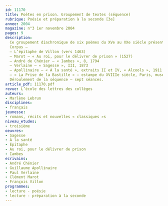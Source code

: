 ```yaml
---
id: 11170
title: Poètes en prison. Groupement de textes (séquence)
rubrique: Poésie et préparation à la seconde [3e]
annee: 2004
magazine: n°3 1er novembre 2004
pages: 9
description: 
  Ce groupement diachronique de six poèmes du XVe au XXe siècle présente des œuvres d’auteurs du patrimoine poétique – Villon, Marot, Chénier, Verlaine et Apollinaire, ainsi qu’une reproduction d’estampe du XVIIIe siècle du musée Carnavalet à Paris, « La Prise de la Bastille ». Il peut être présenté en fin d’année de troisième dans le cadre de la poésie engagée et lyrique et comme propédeutique à la seconde, ou au début de l’année de seconde pour faire prendre conscience aux élèves de la spécificité du français au lycée et de la variété des activités de lecture et d’écriture possibles. L’étude thématique ne nécessite pas de référents culturels trop précis ni de délai de lecture trop long. Le groupement permet aussi une initiation à l’histoire littéraire par l’évocation des grands moments de l’histoire poétique au sein de l’histoire culturelle et littéraire, et une mise en perspective de la manière dont le contexte sociohistorique est utilisé par les poètes. Il permet d’acquérir les notions fondamentales de métrique et d’aborder quelques procédés rhétoriques importants (figures de style). La situation peu banale du poète emprisonné peut éveiller l’intérêt des élèves pour des recherches biographiques qui entraîneront une réflexion sur la problématique littéraire des rapports entre la vie et l’œuvre.
  Corpus – 
  – L’épitaphe de Villon (vers 1463)
  – Marot – « Au roi, pour le délivrer de prison » (1527)
  – André de Chénier – « Iambes », 8, 1794
  – Verlaine – « Sagesse », III, 1873
  – Apollinaire – « À la santé », extraits II et IV, « Alcools », 1911
  – « La Prise de la Bastille » – estampe du XVIIIe siècle, Paris, musée Carnavalet
  Déroulement de la séquence – sept séances.
article_pdf: 11170.pdf
revue: L’école des lettres des collèges
auteurs:
- Marlène Lebrun
disciplines:
- français
jeunesse:
- romans, récits et nouvelles « classiques »s
niveau_etudes:
- troisième
oeuvres:
- Sagesse
- À la santé 
- Épitaphe
- Au roi, pour le délivrer de prison
- Iambes
ecrivains:
- André Chénier
- Guillaume Apollinaire
- Paul Verlaine
- Clément Marot
- François Villon
programmes:
- lecture - poésie
- lecture - préparation à la seconde
---
```

